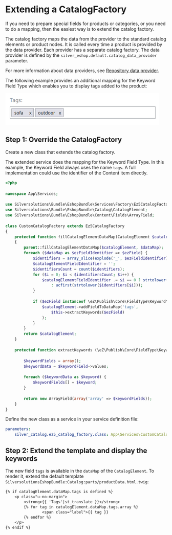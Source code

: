 # Extending a CatalogFactory

If you need to prepare special fields for products or categories, or you need to do a mapping,
then the easiest way is to extend the catalog factory.

The catalog factory maps the data from the provider to the standard catalog elements or product nodes.
It is called every time a product is provided by the data provider. 
Each provider has a separate catalog factory.
The data provider is defined by the `silver_eshop.default.catalog_data_provider` parameter.

For more information about data providers, see [Repository data provider](../../data_providers/repository_data_provider.md).

The following example provides an additional mapping for the Keyword Field Type
which enables you to display tags added to the product:

![](../../img/catalog_cookbook_1.png)

## Step 1: Override the CatalogFactory

Create a new class that extends the catalog factory.

The extended service does the mapping for the Keyword Field Type.
In this example, the Keyword Field always uses the name `tags`.
A full implementation could use the identifier of the Content item directly. 

``` php
<?php

namespace App\Services;

use Silversolutions\Bundle\EshopBundle\Services\Factory\Ez5CatalogFactory;
use Silversolutions\Bundle\EshopBundle\Catalog\CatalogElement;
use Silversolutions\Bundle\EshopBundle\Content\Fields\ArrayField;

class CustomCatalogFactory extends Ez5CatalogFactory
{
    protected function fillCatalogElementDataMap(CatalogElement $catalogElement, array $dataMap = array())
    {
        parent::fillCatalogElementDataMap($catalogElement, $dataMap);
        foreach ($dataMap as $ezFieldIdentifier => $ezField) {
            $identifiers = array_slice(explode('_', $ezFieldIdentifier), 1);
            $catalogElementFieldIdentifier = '';
            $identifiersCount = count($identifiers);
            for ($i = 0; $i < $identifiersCount; $i++) {
                $catalogElementFieldIdentifier .= $i == 0 ? strtolower($identifiers[$i])
                    : ucfirst(strtolower($identifiers[$i]));
            }

            if ($ezField instanceof \eZ\Publish\Core\FieldType\Keyword\Value) {
                $catalogElement->addFieldToDataMap('tags',
                    $this->extractKeywords($ezField)
                );
            }
        }
        return $catalogElement;
    }

    protected function extractKeywords (\eZ\Publish\Core\FieldType\Keyword\Value $keywordField) {

        $keywordFields = array();
        $keywordData = $keywordField->values;

        foreach ($keywordData as $keyword) {
            $keywordFields[] = $keyword;
        }

        return new ArrayField(array('array' => $keywordFields));
    }
}
```

Define the new class as a service in your service definition file:

``` yaml
parameters:
    silver_catalog.ez5_catalog_factory.class: App\Services\CustomCatalogFactory
```

## Step 2: Extend the template and display the keywords

The new field `tags` is available in the `dataMap` of the `CatalogElement`.
To render it, extend the default template `SilversolutionsEshopBundle:Catalog:parts/productData.html.twig`:

``` html+twig
{% if catalogElement.dataMap.tags is defined %}
    <p class="u-no-margin">
        <strong>{{ 'Tags'|st_translate }}</strong>
        {% for tag in catalogElement.dataMap.tags.array %}
                <span class="label">{{ tag }}
        {% endfor %}
    </p>
{% endif %}
```
